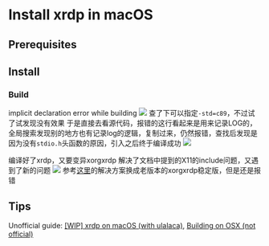 # Install xrdp in macOS
## Prerequisites


## Install
### Build
implicit declaration error while building
![](../imgs/2023-12-22-09-47-26.png)
查了下可以指定`-std=c89`，不过试了试发现没有效果
于是直接去看源代码，报错的这行看起来是用来记录LOG的，全局搜索发现别的地方也有记录log的逻辑，复制过来，仍然报错，查找后发现是因为没有`stdio.h`头函数的原因，引入之后终于编译成功
![](../imgs/2023-12-22-10-08-52.png)

编译好了xrdp，又要变异xorgxrdp
解决了文档中提到的X11的include问题，又遇到了新的问题
![](../imgs/2023-12-22-10-34-00.png)
参考[这里](https://forums.opensuse.org/t/leap-15-4-xorgxrdp-problem-with-make/152223)的解决方案换成老版本的xorgxrdp稳定版，但是还是报错

## Tips
Unofficial guide: [[WIP] xrdp on macOS (with ulalaca)](https://github.com/neutrinolabs/xrdp/wiki/%5BWIP%5D-xrdp-on-macOS-(with-ulalaca)), [Building on OSX (not official)](https://github.com/neutrinolabs/xrdp/wiki/Building-on-OSX-(not-official))